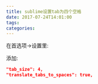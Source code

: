 ```yaml
---
title: sublime设置tab为四个空格
date: 2017-07-24T14:01:00
tags:
categories:
---
```


在首选项->设置里:

添加:



```json
"tab_size": 4,
"translate_tabs_to_spaces": true,
```
    